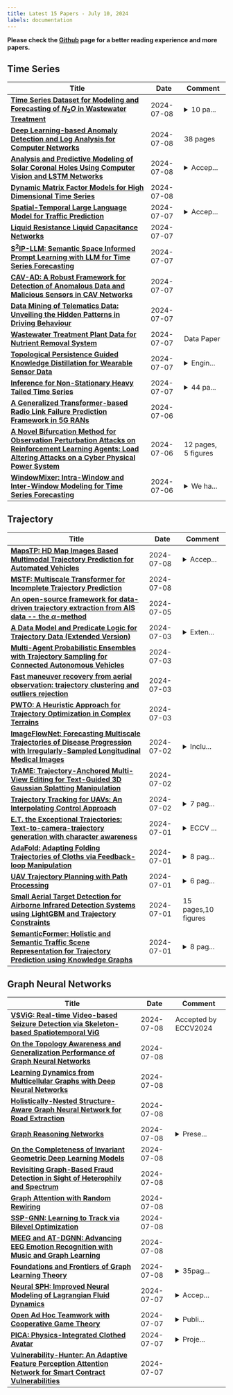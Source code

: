 ```yaml
---
title: Latest 15 Papers - July 10, 2024
labels: documentation
---
```

**Please check the [Github](https://github.com/zezhishao/MTS_Daily_ArXiv) page for a better reading experience and more papers.**

## Time Series
| **Title** | **Date** | **Comment** |
| --- | --- | --- |
| **[Time Series Dataset for Modeling and Forecasting of $N_2O$ in Wastewater Treatment](http://arxiv.org/abs/2407.05959v1)** | 2024-07-08 | <details><summary>10 pa...</summary><p>10 pages, 4 figures. This publication accompanies the Mendeley dataset available at this URL (version 1): https://data.mendeley.com/datasets/xmbxhscgpr/1</p></details> |
| **[Deep Learning-based Anomaly Detection and Log Analysis for Computer Networks](http://arxiv.org/abs/2407.05639v1)** | 2024-07-08 | 38 pages |
| **[Analysis and Predictive Modeling of Solar Coronal Holes Using Computer Vision and LSTM Networks](http://arxiv.org/abs/2405.09802v2)** | 2024-07-08 | <details><summary>Accep...</summary><p>Accepted to the first joint European Space Agency SPAICE Conference 2024</p></details> |
| **[Dynamic Matrix Factor Models for High Dimensional Time Series](http://arxiv.org/abs/2407.05624v1)** | 2024-07-08 |  |
| **[Spatial-Temporal Large Language Model for Traffic Prediction](http://arxiv.org/abs/2401.10134v4)** | 2024-07-07 | <details><summary>Accep...</summary><p>Accepted by MDM 2024 (Research Track)</p></details> |
| **[Liquid Resistance Liquid Capacitance Networks](http://arxiv.org/abs/2403.08791v2)** | 2024-07-07 |  |
| **[$\textbf{S}^2$IP-LLM: Semantic Space Informed Prompt Learning with LLM for Time Series Forecasting](http://arxiv.org/abs/2403.05798v2)** | 2024-07-07 |  |
| **[CAV-AD: A Robust Framework for Detection of Anomalous Data and Malicious Sensors in CAV Networks](http://arxiv.org/abs/2407.05461v1)** | 2024-07-07 |  |
| **[Data Mining of Telematics Data: Unveiling the Hidden Patterns in Driving Behaviour](http://arxiv.org/abs/2304.10591v2)** | 2024-07-07 |  |
| **[Wastewater Treatment Plant Data for Nutrient Removal System](http://arxiv.org/abs/2407.05346v1)** | 2024-07-07 | Data Paper |
| **[Topological Persistence Guided Knowledge Distillation for Wearable Sensor Data](http://arxiv.org/abs/2407.05315v1)** | 2024-07-07 | <details><summary>Engin...</summary><p>Engineering Applications of Artificial Intelligence 130, 107719</p></details> |
| **[Inference for Non-Stationary Heavy Tailed Time Series](http://arxiv.org/abs/2212.11253v3)** | 2024-07-07 | <details><summary>44 pa...</summary><p>44 pages, 3 figures and 9 tables</p></details> |
| **[A Generalized Transformer-based Radio Link Failure Prediction Framework in 5G RANs](http://arxiv.org/abs/2407.05197v1)** | 2024-07-06 |  |
| **[A Novel Bifurcation Method for Observation Perturbation Attacks on Reinforcement Learning Agents: Load Altering Attacks on a Cyber Physical Power System](http://arxiv.org/abs/2407.05182v1)** | 2024-07-06 | 12 pages, 5 figures |
| **[WindowMixer: Intra-Window and Inter-Window Modeling for Time Series Forecasting](http://arxiv.org/abs/2406.12921v2)** | 2024-07-06 | <details><summary>We ha...</summary><p>We have found some errors in the paper, involving inaccurate data, and therefore request to withdraw the manuscript</p></details> |

## Trajectory
| **Title** | **Date** | **Comment** |
| --- | --- | --- |
| **[MapsTP: HD Map Images Based Multimodal Trajectory Prediction for Automated Vehicles](http://arxiv.org/abs/2407.05811v1)** | 2024-07-08 | <details><summary>Accep...</summary><p>Accepted for publication at th 26th Irish Machine Vision and Image Processing Conference, 2024</p></details> |
| **[MSTF: Multiscale Transformer for Incomplete Trajectory Prediction](http://arxiv.org/abs/2407.05671v1)** | 2024-07-08 |  |
| **[An open-source framework for data-driven trajectory extraction from AIS data -- the $α$-method](http://arxiv.org/abs/2407.04402v1)** | 2024-07-05 |  |
| **[A Data Model and Predicate Logic for Trajectory Data (Extended Version)](http://arxiv.org/abs/2407.03112v1)** | 2024-07-03 | <details><summary>Exten...</summary><p>Extended version of the ADBIS 2024 paper with the same title</p></details> |
| **[Multi-Agent Probabilistic Ensembles with Trajectory Sampling for Connected Autonomous Vehicles](http://arxiv.org/abs/2312.13910v2)** | 2024-07-03 |  |
| **[Fast maneuver recovery from aerial observation: trajectory clustering and outliers rejection](http://arxiv.org/abs/2407.02863v1)** | 2024-07-03 |  |
| **[PWTO: A Heuristic Approach for Trajectory Optimization in Complex Terrains](http://arxiv.org/abs/2407.02745v1)** | 2024-07-03 |  |
| **[ImageFlowNet: Forecasting Multiscale Trajectories of Disease Progression with Irregularly-Sampled Longitudinal Medical Images](http://arxiv.org/abs/2406.14794v2)** | 2024-07-02 | <details><summary>Inclu...</summary><p>Included reference to codebase. Added acknowledgements</p></details> |
| **[TrAME: Trajectory-Anchored Multi-View Editing for Text-Guided 3D Gaussian Splatting Manipulation](http://arxiv.org/abs/2407.02034v1)** | 2024-07-02 |  |
| **[Trajectory Tracking for UAVs: An Interpolating Control Approach](http://arxiv.org/abs/2407.01095v2)** | 2024-07-02 | <details><summary>7 pag...</summary><p>7 pages, submitted to MMAR2024 conference</p></details> |
| **[E.T. the Exceptional Trajectories: Text-to-camera-trajectory generation with character awareness](http://arxiv.org/abs/2407.01516v1)** | 2024-07-01 | <details><summary>ECCV ...</summary><p>ECCV 2024. Project page: https://www.lix.polytechnique.fr/vista/projects/2024_et_courant/</p></details> |
| **[AdaFold: Adapting Folding Trajectories of Cloths via Feedback-loop Manipulation](http://arxiv.org/abs/2403.06210v2)** | 2024-07-01 | <details><summary>8 pag...</summary><p>8 pages, 6 figures, 5 tables. Currently under review</p></details> |
| **[UAV Trajectory Planning with Path Processing](http://arxiv.org/abs/2407.01366v1)** | 2024-07-01 | <details><summary>6 pag...</summary><p>6 pages, submitted to ICARCV2024 conference</p></details> |
| **[Small Aerial Target Detection for Airborne Infrared Detection Systems using LightGBM and Trajectory Constraints](http://arxiv.org/abs/2407.01278v1)** | 2024-07-01 | 15 pages,10 figures |
| **[SemanticFormer: Holistic and Semantic Traffic Scene Representation for Trajectory Prediction using Knowledge Graphs](http://arxiv.org/abs/2404.19379v3)** | 2024-07-01 | <details><summary>8 pag...</summary><p>8 pages, 7 figures, has been accepted for publication in the IEEE Robotics and Automation Letters (RA-L)</p></details> |

## Graph Neural Networks
| **Title** | **Date** | **Comment** |
| --- | --- | --- |
| **[VSViG: Real-time Video-based Seizure Detection via Skeleton-based Spatiotemporal ViG](http://arxiv.org/abs/2311.14775v2)** | 2024-07-08 | Accepted by ECCV2024 |
| **[On the Topology Awareness and Generalization Performance of Graph Neural Networks](http://arxiv.org/abs/2403.04482v2)** | 2024-07-08 |  |
| **[Learning Dynamics from Multicellular Graphs with Deep Neural Networks](http://arxiv.org/abs/2401.12196v2)** | 2024-07-08 |  |
| **[Holistically-Nested Structure-Aware Graph Neural Network for Road Extraction](http://arxiv.org/abs/2407.02639v2)** | 2024-07-08 |  |
| **[Graph Reasoning Networks](http://arxiv.org/abs/2407.05816v1)** | 2024-07-08 | <details><summary>Prese...</summary><p>Presented at the workshop on graphs and more complex structures for learning and reasoning at AAAI 2022</p></details> |
| **[On the Completeness of Invariant Geometric Deep Learning Models](http://arxiv.org/abs/2402.04836v2)** | 2024-07-08 |  |
| **[Revisiting Graph-Based Fraud Detection in Sight of Heterophily and Spectrum](http://arxiv.org/abs/2312.06441v3)** | 2024-07-08 |  |
| **[Graph Attention with Random Rewiring](http://arxiv.org/abs/2407.05649v1)** | 2024-07-08 |  |
| **[SSP-GNN: Learning to Track via Bilevel Optimization](http://arxiv.org/abs/2407.04308v2)** | 2024-07-08 |  |
| **[MEEG and AT-DGNN: Advancing EEG Emotion Recognition with Music and Graph Learning](http://arxiv.org/abs/2407.05550v1)** | 2024-07-08 |  |
| **[Foundations and Frontiers of Graph Learning Theory](http://arxiv.org/abs/2407.03125v2)** | 2024-07-08 | <details><summary>35pag...</summary><p>35pages,273references. Github link: https://github.com/minehly/awesome-paper-for-graph-learning-theory</p></details> |
| **[Neural SPH: Improved Neural Modeling of Lagrangian Fluid Dynamics](http://arxiv.org/abs/2402.06275v2)** | 2024-07-07 | <details><summary>Accep...</summary><p>Accepted at the 41st International Conference on Machine Learning (ICML 2024). Project website: https://arturtoshev.github.io/neural-sph-blog/</p></details> |
| **[Open Ad Hoc Teamwork with Cooperative Game Theory](http://arxiv.org/abs/2402.15259v5)** | 2024-07-07 | <details><summary>Publi...</summary><p>Published at ICML 2024, 29 pages. Fixed a writing typo in the statement of Theorem 2</p></details> |
| **[PICA: Physics-Integrated Clothed Avatar](http://arxiv.org/abs/2407.05324v1)** | 2024-07-07 | <details><summary>Proje...</summary><p>Project page: https://ustc3dv.github.io/PICA/</p></details> |
| **[Vulnerability-Hunter: An Adaptive Feature Perception Attention Network for Smart Contract Vulnerabilities](http://arxiv.org/abs/2407.05318v1)** | 2024-07-07 |  |

